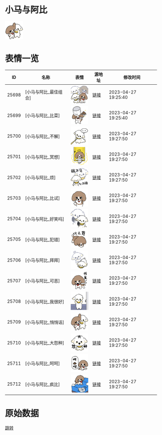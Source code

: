# 小马与阿比

<img src="./cover.png" height="60" alt="cover" />

# 表情一览

|ID|名称|表情|源地址|修改时间|
|----|----|----|----|----|
|25698|[小马与阿比_最佳组合]|<img src="./pic/025698_%5B小马与阿比_最佳组合%5D.png" height="60" alt="最佳组合"/>|[链接](https://i0.hdslb.com/bfs/garb/6183dd1e0486a9c82f229ecf875f0a58055971d4.png)|2023-04-27 19:25:40|
|25699|[小马与阿比_比菜]|<img src="./pic/025699_%5B小马与阿比_比菜%5D.png" height="60" alt="比菜"/>|[链接](https://i0.hdslb.com/bfs/garb/1235382fb109ccd323135d640f255a6140759faf.png)|2023-04-27 19:25:40|
|25700|[小马与阿比_不解]|<img src="./pic/025700_%5B小马与阿比_不解%5D.png" height="60" alt="不解"/>|[链接](https://i0.hdslb.com/bfs/garb/2a40733a64f2d03d8707a9e63a3b617fde6c9354.png)|2023-04-27 19:27:50|
|25701|[小马与阿比_冥想]|<img src="./pic/025701_%5B小马与阿比_冥想%5D.png" height="60" alt="冥想"/>|[链接](https://i0.hdslb.com/bfs/garb/d8b382ab729c212117bf26593c1260eed1f9ca5a.png)|2023-04-27 19:27:50|
|25702|[小马与阿比_烦]|<img src="./pic/025702_%5B小马与阿比_烦%5D.png" height="60" alt="烦"/>|[链接](https://i0.hdslb.com/bfs/garb/fd6f2f6786bf6802fac78072e894967d5913ee1b.png)|2023-04-27 19:27:50|
|25703|[小马与阿比_比试]|<img src="./pic/025703_%5B小马与阿比_比试%5D.png" height="60" alt="比试"/>|[链接](https://i0.hdslb.com/bfs/garb/0ab7da511dd7e6a90305822e19d0adb2e66fc69d.png)|2023-04-27 19:27:50|
|25704|[小马与阿比_好笑吗]|<img src="./pic/025704_%5B小马与阿比_好笑吗%5D.png" height="60" alt="好笑吗"/>|[链接](https://i0.hdslb.com/bfs/garb/936dfe49a30234d61e5f43ee2ecb2ca37c00b9b2.png)|2023-04-27 19:27:50|
|25705|[小马与阿比_犯错]|<img src="./pic/025705_%5B小马与阿比_犯错%5D.png" height="60" alt="犯错"/>|[链接](https://i0.hdslb.com/bfs/garb/e15d4738b30974ae163c7c11f602654f849ba651.png)|2023-04-27 19:27:50|
|25706|[小马与阿比_拜拜]|<img src="./pic/025706_%5B小马与阿比_拜拜%5D.png" height="60" alt="拜拜"/>|[链接](https://i0.hdslb.com/bfs/garb/d8dbe00269151afa1e7b08b0a17d364887e2f9d6.png)|2023-04-27 19:27:50|
|25707|[小马与阿比_可恶]|<img src="./pic/025707_%5B小马与阿比_可恶%5D.png" height="60" alt="可恶"/>|[链接](https://i0.hdslb.com/bfs/garb/98d2ce8ec60644c1a21e8a1b2fbe1fbbc90300d7.png)|2023-04-27 19:27:50|
|25708|[小马与阿比_我很好]|<img src="./pic/025708_%5B小马与阿比_我很好%5D.png" height="60" alt="我很好"/>|[链接](https://i0.hdslb.com/bfs/garb/3c6e2be726cdb0cd926d5717f4231c17193c2eb1.png)|2023-04-27 19:27:50|
|25709|[小马与阿比_悄悄话]|<img src="./pic/025709_%5B小马与阿比_悄悄话%5D.png" height="60" alt="悄悄话"/>|[链接](https://i0.hdslb.com/bfs/garb/f3a02cff94ad087e06acc8379a0fb36d0888846f.png)|2023-04-27 19:27:50|
|25710|[小马与阿比_大怨种]|<img src="./pic/025710_%5B小马与阿比_大怨种%5D.png" height="60" alt="大怨种"/>|[链接](https://i0.hdslb.com/bfs/garb/7ba721fb35e85b5c1a4749998c906e39e0449e16.png)|2023-04-27 19:27:50|
|25711|[小马与阿比_呵呵]|<img src="./pic/025711_%5B小马与阿比_呵呵%5D.png" height="60" alt="呵呵"/>|[链接](https://i0.hdslb.com/bfs/garb/0a963b20233927ffc018d6d4573e261a8a1125a9.png)|2023-04-27 19:27:50|
|25712|[小马与阿比_疯比]|<img src="./pic/025712_%5B小马与阿比_疯比%5D.png" height="60" alt="疯比"/>|[链接](https://i0.hdslb.com/bfs/garb/fc8e46ea236e900c4eacbd9dd8fbf2c56e01fa27.png)|2023-04-27 19:27:50|

# 原始数据

[跳转](./raw.json)


